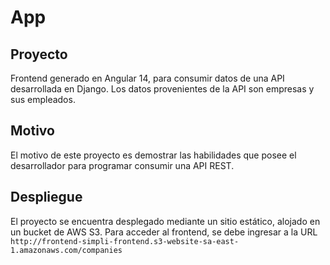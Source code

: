 # App

## Proyecto
Frontend generado en Angular 14, para consumir datos de una API desarrollada en Django. Los datos provenientes de la API son empresas y sus empleados.

## Motivo
El motivo de este proyecto es demostrar las habilidades que posee el desarrollador para programar consumir una API REST.

## Despliegue
El proyecto se encuentra desplegado mediante un sitio estático, alojado en un bucket de AWS S3.
Para acceder al frontend, se debe ingresar a la URL `http://frontend-simpli-frontend.s3-website-sa-east-1.amazonaws.com/companies`
